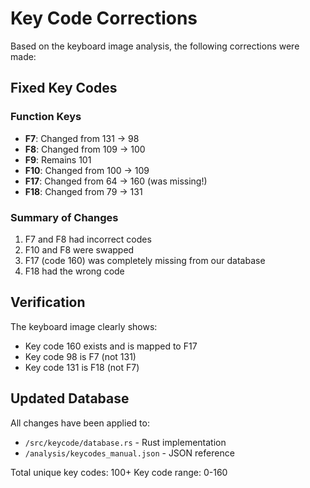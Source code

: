 # Key Code Corrections

Based on the keyboard image analysis, the following corrections were made:

## Fixed Key Codes

### Function Keys
- **F7**: Changed from 131 → 98
- **F8**: Changed from 109 → 100  
- **F9**: Remains 101
- **F10**: Changed from 100 → 109
- **F17**: Changed from 64 → 160 (was missing!)
- **F18**: Changed from 79 → 131

### Summary of Changes
1. F7 and F8 had incorrect codes
2. F10 and F8 were swapped
3. F17 (code 160) was completely missing from our database
4. F18 had the wrong code

## Verification
The keyboard image clearly shows:
- Key code 160 exists and is mapped to F17
- Key code 98 is F7 (not 131)
- Key code 131 is F18 (not F7)

## Updated Database
All changes have been applied to:
- `/src/keycode/database.rs` - Rust implementation
- `/analysis/keycodes_manual.json` - JSON reference

Total unique key codes: 100+
Key code range: 0-160